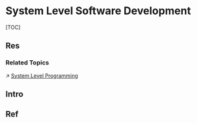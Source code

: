 # System Level Software Development

[TOC]



## Res
### Related Topics
↗ [System Level Programming](../../🔑%20CS%20Core/🥷🏼%20Operating%20Systems%20&%20Kernels%20(Engineering%20Part)/📟%20System%20Level%20Programming/System%20Level%20Programming.md)



## Intro



## Ref
